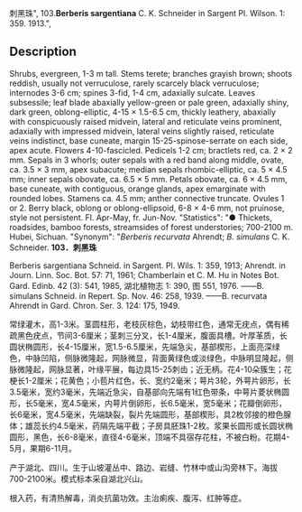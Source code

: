 刺黑珠",
103.**Berberis sargentiana** C. K. Schneider in Sargent Pl. Wilson. 1: 359. 1913.",

## Description
Shrubs, evergreen, 1-3 m tall. Stems terete; branches grayish brown; shoots reddish, usually not verruculose, rarely scarcely black verruculose; internodes 3-6 cm; spines 3-fid, 1-4 cm, adaxially sulcate. Leaves subsessile; leaf blade abaxially yellow-green or pale green, adaxially shiny, dark green, oblong-elliptic, 4-15 × 1.5-6.5 cm, thickly leathery, abaxially with conspicuously raised midvein, lateral and reticulate veins prominent, adaxially with impressed midvein, lateral veins slightly raised, reticulate veins indistinct, base cuneate, margin 15-25-spinose-serrate on each side, apex acute. Flowers 4-10-fascicled. Pedicels 1-2 cm; bractlets red, ca. 2 × 2 mm. Sepals in 3 whorls; outer sepals with a red band along middle, ovate, ca. 3.5 × 3 mm, apex subacute; median sepals rhombic-elliptic, ca. 5 × 4.5 mm; inner sepals obovate, ca. 6.5 × 5 mm. Petals obovate, ca. 6 × 4.5 mm, base cuneate, with contiguous, orange glands, apex emarginate with rounded lobes. Stamens ca. 4.5 mm; anther connective truncate. Ovules 1 or 2. Berry black, oblong or oblong-ellipsoid, 6-8 × 4-6 mm, not pruinose, style not persistent. Fl. Apr-May, fr. Jun-Nov.
  "Statistics": "● Thickets, roadsides, bamboo forests, streamsides of forest understories; 700-2100 m. Hubei, Sichuan.
  "Synonym": "*Berberis recurvata* Ahrendt; *B. simulans* C. K. Schneider.
**103．刺黑珠**

Berberis sargentiana Schneid. in Sargent. Pl. Wils. 1: 359, 1913; Ahrendt. in Journ. Linn. Soc. Bot. 57: 71, 1961; Chamberlain et C. M. Hu in Notes Bot. Gard. Edinb. 42 (3): 541, 1985, 湖北植物志 1: 390, 图 551, 1976. ——B. simulans Schneid. in Repert. Sp. Nov. 46: 258, 1939. ——B. recurvata Ahrendt in Gard. Chron. Ser. 3. 124: 175, 1949.

常绿灌木，高1-3米。茎圆柱形，老枝灰棕色，幼枝带红色，通常无疣点，偶有稀疏黑色疣点，节间3-6厘米；茎刺三分叉，长1-4厘米，腹面具槽。叶厚革质，长圆状椭圆形，长4-15厘米，宽1.5-6.5厘米，先端急尖，基部楔形，上面亮深绿色，中脉凹陷，侧脉微隆起，网脉微显，背面黄绿色或淡绿色，中脉明显隆起，侧脉微隆起，网脉显著，叶缘平展，每边具15-25刺齿；近无柄。花4-10朵簇生；花梗长1-2厘米；花黄色；小苞片红色，长、宽约2毫米；萼片3轮，外萼片卵形，长3.5毫米，宽约3毫米，先端近急尖，自基部向先端有1红色带条，中萼片菱状椭圆形，长5毫米，宽4.5毫米，内萼片倒卵形，长6.5毫米，宽5毫米；花瓣倒卵形，长6毫米，宽4.5毫米，先端缺裂，裂片先端圆形，基部楔形，具2枚邻接的橙色腺体；雄蕊长约4.5毫米，药隔先端平截；子房具胚珠1-2枚。浆果长圆形或长圆状椭圆形，黑色，长6-8毫米，直径4-6毫米，顶端不具宿存花柱，不被白粉。花期4-5月，果期6-11月。

产于湖北、四川。生于山坡灌丛中、路边、岩缝、竹林中或山沟旁林下。海拔700-2100米。模式标本采自湖北兴山。

根入药，有清热解毒，消炎抗菌功效。主治痢疾、腹泻、红肿等症。
